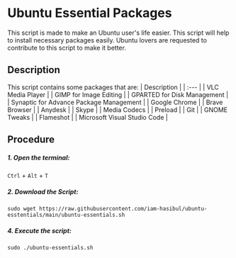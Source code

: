# Ubuntu Essential Packages
This script is made to make an Ubuntu user's life easier. This script will help to install necessary packages easily. Ubuntu lovers are requested to contribute to this script to make it better.

## Description
This script contains some packages that are:
| Description |
| :--- |
| VLC Media Player |
| GIMP for Image Editing |
| GPARTED for Disk Management |
| Synaptic for Advance Package Management |
| Google Chrome |
| Brave Browser |
| Anydesk |
| Skype |
| Media Codecs |
| Preload |
| Git |
| GNOME Tweaks |
| Flameshot |
| Microsoft Visual Studio Code |

## Procedure

##### 1. Open the terminal:
```Ctrl``` + ```Alt``` + ```T``` <br/>

##### 2. Download the Script:
```
sudo wget https://raw.githubusercontent.com/iam-hasibul/ubuntu-esstentials/main/ubuntu-essentials.sh
```

##### 4. Execute the script:
```
sudo ./ubuntu-essentials.sh
```
